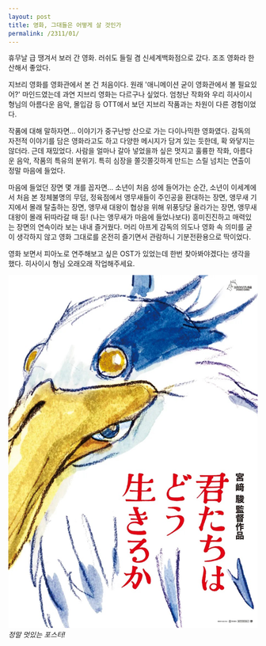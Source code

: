 ```yaml
---
layout: post
title: 영화, 그대들은 어떻게 살 것인가
permalink: /2311/01/
---
```


휴무날 급 땡겨서 보러 간 영화. 러쉬도 들릴 겸 신세계백화점으로 갔다. 조조 영화라 한산해서 좋았다.

지브리 영화를 영화관에서 본 건 처음이다. 원래 '애니메이션 굳이 영화관에서 볼 필요있어?' 마인드였는데 과연 지브리 영화는 다르구나 싶었다. 엄청난 작화와 우리 히사이시 형님의 아름다운 음악, 몰입감 등 OTT에서 보던 지브리 작품과는 차원이 다른 경험이었다.

작품에 대해 말하자면… 이야기가 중구난방 산으로 가는 다이나믹한 영화였다. 감독의 자전적 이야기를 담은 영화라고도 하고 다양한 메시지가 담겨 있는 듯한데, 확 와닿지는 않더라. 근데 재밌었다. 사람을 얼마나 갈아 넣었을까 싶은 멋지고 훌륭한 작화, 아름다운 음악, 작품의 특유의 분위기. 특히 심장을 쫄깃쫄깃하게 만드는 스릴 넘치는 연출이 정말 마음에 들었다.

마음에 들었던 장면 몇 개를 꼽자면… 소년이 처음 성에 들어가는 순간, 소년이 이세계에서 처음 본 정체불명의 무덤, 정육점에서 앵무새들이 주인공을 환대하는 장면, 앵무새 기지에서 몰래 탈출하는 장면, 앵무새 대왕이 협상을 위해 위풍당당 올라가는 장면, 앵무새 대왕이 몰래 뒤따라갈 때 등! (나는 앵무새가 마음에 들었나보다) 흥미진진하고 매력있는 장면의 연속이라 보는 내내 즐거웠다. 머리 아프게 감독의 의도나 영화 속 의미를 굳이 생각하지 않고 영화 그대로를 온전히 즐기면서 관람하니 기분전환용으로 딱이었다.

영화 보면서 피아노로 연주해보고 싶은 OST가 있었는데 한번 찾아봐야겠다는 생각을 했다. 히사이시 형님 오래오래 작업해주세요.

![img1](/assets/231102-01.jpeg)_정말 멋있는 포스터!_
